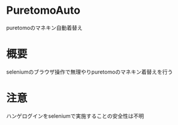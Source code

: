 # PuretomoAuto
puretomoのマネキン自動着替え

# 概要
seleniumのブラウザ操作で無理やりpuretomoのマネキン着替えを行う

# 注意
ハンゲログインをseleniumで実施することの安全性は不明
